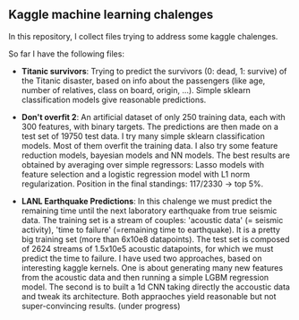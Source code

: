 ## Kaggle machine learning chalenges

In this repository, I collect files trying to address some kaggle chalenges.

So far I have the following files:

- **Titanic survivors**: Trying to predict the survivors (0: dead, 1: survive) of the Titanic disaster, based on info about the passengers (like age, number of relatives, class on board, origin, ...).  Simple sklearn classification models give reasonable predictions.

- **Don't overfit 2**: An artificial dataset of only 250 training data, each with 300 features, with binary targets. The predictions are then made on a test set of 19750 test data. I try many simple sklearn classification models. Most of them overfit the training data. I also try some feature reduction models, bayesian models and NN models. The best results are obtained by averaging over simple regressors: Lasso models with feature selection and a logistic regression model with L1 norm regularization. 
Position in the final standings: 117/2330 -> top 5%.

- **LANL Earthquake Predictions**: In this chalenge we must predict the remaining time until the next laboratory earthquake from true seismic data. The training set is a stream of couples: 'acoustic data' (= seismic activity), 'time to failure' (=remaining time to earthquake).  It is a pretty big training set (more than 6x10e8 datapoints). The test set is composed of 2624 streams of 1.5x10e5 acoustic datapoints, for which we must predict the time to failure. 
I have used two approaches, based on interesting kaggle kernels. One is about generating many new features from the acoustic data and then running a simple LGBM regression model. The second is to built a 1d CNN taking directly the accoustic data and tweak its architecture. Both appraoches yield reasonable but not super-convincing results. 
(under progress)

